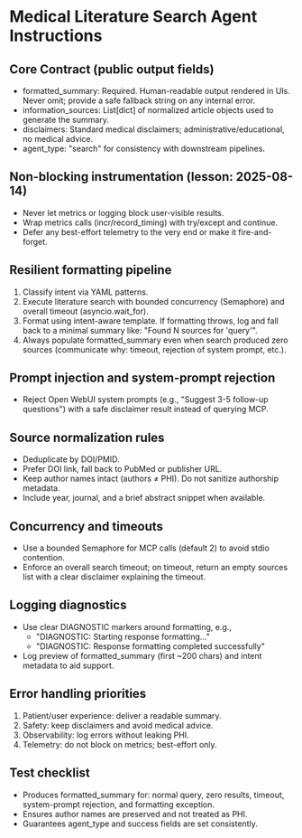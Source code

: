 # Medical Literature Search Agent Instructions

## Core Contract (public output fields)
- formatted_summary: Required. Human-readable output rendered in UIs. Never omit; provide a safe fallback string on any internal error.
- information_sources: List[dict] of normalized article objects used to generate the summary.
- disclaimers: Standard medical disclaimers; administrative/educational, no medical advice.
- agent_type: "search" for consistency with downstream pipelines.

## Non-blocking instrumentation (lesson: 2025-08-14)
- Never let metrics or logging block user-visible results.
- Wrap metrics calls (incr/record_timing) with try/except and continue.
- Defer any best-effort telemetry to the very end or make it fire-and-forget.

## Resilient formatting pipeline
1) Classify intent via YAML patterns.
2) Execute literature search with bounded concurrency (Semaphore) and overall timeout (asyncio.wait_for).
3) Format using intent-aware template. If formatting throws, log and fall back to a minimal summary like: "Found N sources for 'query'".
4) Always populate formatted_summary even when search produced zero sources (communicate why: timeout, rejection of system prompt, etc.).

## Prompt injection and system-prompt rejection
- Reject Open WebUI system prompts (e.g., "Suggest 3-5 follow-up questions") with a safe disclaimer result instead of querying MCP.

## Source normalization rules
- Deduplicate by DOI/PMID.
- Prefer DOI link, fall back to PubMed or publisher URL.
- Keep author names intact (authors ≠ PHI). Do not sanitize authorship metadata.
- Include year, journal, and a brief abstract snippet when available.

## Concurrency and timeouts
- Use a bounded Semaphore for MCP calls (default 2) to avoid stdio contention.
- Enforce an overall search timeout; on timeout, return an empty sources list with a clear disclaimer explaining the timeout.

## Logging diagnostics
- Use clear DIAGNOSTIC markers around formatting, e.g.,
  - "DIAGNOSTIC: Starting response formatting..."
  - "DIAGNOSTIC: Response formatting completed successfully"
- Log preview of formatted_summary (first ~200 chars) and intent metadata to aid support.

## Error handling priorities
1) Patient/user experience: deliver a readable summary.
2) Safety: keep disclaimers and avoid medical advice.
3) Observability: log errors without leaking PHI.
4) Telemetry: do not block on metrics; best-effort only.

## Test checklist
- Produces formatted_summary for: normal query, zero results, timeout, system-prompt rejection, and formatting exception.
- Ensures author names are preserved and not treated as PHI.
- Guarantees agent_type and success fields are set consistently.
